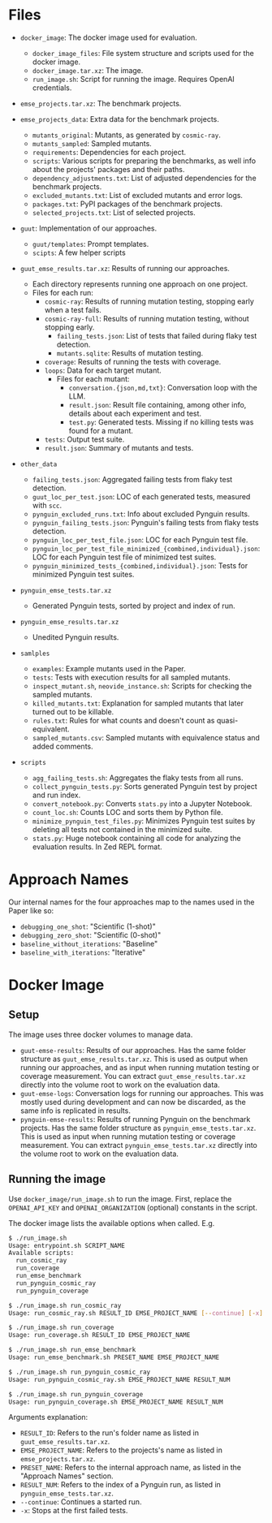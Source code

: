 # Files

- `docker_image`: The docker image used for evaluation.
    - `docker_image_files`: File system structure and scripts used for the docker image.
    - `docker_image.tar.xz`: The image.
    - `run_image.sh`: Script for running the image. Requires OpenAI credentials.

- `emse_projects.tar.xz`: The benchmark projects.
- `emse_projects_data`: Extra data for the benchmark projects.
    - `mutants_original`: Mutants, as generated by `cosmic-ray`.
    - `mutants_sampled`: Sampled mutants.
    - `requirements`: Dependencies for each project.
    - `scripts`: Various scripts for preparing the benchmarks, as well info about the projects' packages and their paths.
    - `dependency_adjustments.txt`: List of adjusted dependencies for the benchmark projects.
    - `excluded_mutants.txt`: List of excluded mutants and error logs.
    - `packages.txt`: PyPI packages of the benchmark projects.
    - `selected_projects.txt`: List of selected projects.

- `guut`: Implementation of our approaches.
    - `guut/templates`: Prompt templates.
    - `scipts`: A few helper scripts

- `guut_emse_results.tar.xz`: Results of running our approaches.
    - Each directory represents running one approach on one project.
    - Files for each run:
        - `cosmic-ray`: Results of running mutation testing, stopping early when a test fails.
        - `cosmic-ray-full`: Results of running mutation testing, without stopping early.
            - `failing_tests.json`: List of tests that failed during flaky test detection.
            - `mutants.sqlite`: Results of mutation testing.
        - `coverage`: Results of running the tests with coverage.
        - `loops`: Data for each target mutant.
            - Files for each mutant:
                - `conversation.{json,md,txt}`: Conversation loop with the LLM.
                - `result.json`: Result file containing, among other info, details about each experiment and test.
                - `test.py`: Generated tests. Missing if no killing tests was found for a mutant.
        - `tests`: Output test suite.
        - `result.json`: Summary of mutants and tests.

- `other_data`
    - `failing_tests.json`: Aggregated failing tests from flaky test detection.
    - `guut_loc_per_test.json`: LOC of each generated tests, measured with `scc`.
    - `pynguin_excluded_runs.txt`: Info about excluded Pynguin results.
    - `pynguin_failing_tests.json`: Pynguin's failing tests from flaky tests detection.
    - `pynguin_loc_per_test_file.json`: LOC for each Pynguin test file.
    - `pynguin_loc_per_test_file_minimized_{combined,individual}.json`: LOC for each Pynguin test file of minimized test suites.
    - `pynguin_minimized_tests_{combined,individual}.json`: Tests for minimized Pynguin test suites.

- `pynguin_emse_tests.tar.xz`
    - Generated Pynguin tests, sorted by project and index of run.
- `pynguin_emse_results.tar.xz`
    - Unedited Pynguin results.

- `samlples`
    - `examples`: Example mutants used in the Paper.
    - `tests`: Tests with execution results for all sampled mutants.
    - `inspect_mutant.sh`, `neovide_instance.sh`: Scripts for checking the sampled mutants.
    - `killed_mutants.txt`: Explanation for sampled mutants that later turned out to be killable.
    - `rules.txt`: Rules for what counts and doesn't count as quasi-equivalent.
    - `sampled_mutants.csv`: Sampled mutants with equivalence status and added comments.

- `scripts`
    - `agg_failing_tests.sh`: Aggregates the flaky tests from all runs.
    - `collect_pynguin_tests.py`: Sorts generated Pynguin test by project and run index.
    - `convert_notebook.py`: Converts `stats.py` into a Jupyter Notebook.
    - `count_loc.sh`: Counts LOC and sorts them by Python file.
    - `minimize_pynguin_test_files.py`: Minimizes Pynguin test suites by deleting all tests not contained in the minimized suite.
    - `stats.py`: Huge notebook containing all code for analyzing the evaluation results. In Zed REPL format.

# Approach Names

Our internal names for the four approaches map to the names used in the Paper like so:

- `debugging_one_shot`: "Scientific (1-shot)"
- `debugging_zero_shot`: "Scientific (0-shot)"
- `baseline_without_iterations`: "Baseline"
- `baseline_with_iterations`: "Iterative"

# Docker Image

## Setup

The image uses three docker volumes to manage data.

- `guut-emse-results`:
    Results of our approaches. Has the same folder structure as `guut_emse_results.tar.xz`.
    This is used as output when running our approaches, and as input when running mutation testing or coverage measurement.
    You can extract `guut_emse_results.tar.xz` directly into the volume root to work on the evaluation data.
- `guut-emse-logs`:
    Conversation logs for running our approaches.
    This was mostly used during development and can now be discarded, as the same info is replicated in results.
- `pynguin-emse-results`:
    Results of running Pynguin on the benchmark projects. Has the same folder structure as `pynguin_emse_tests.tar.xz`.
    This is used as input when running mutation testing or coverage measurement.
    You can extract `pynguin_emse_tests.tar.xz` directly into the volume root to work on the evaluation data.

## Running the image

Use `docker_image/run_image.sh` to run the image.
First, replace the `OPENAI_API_KEY` and `OPENAI_ORGANIZATION` (optional) constants in the script.

The docker image lists the available options when called. E.g.

```bash
$ ./run_image.sh
Usage: entrypoint.sh SCRIPT_NAME
Available scripts:
  run_cosmic_ray
  run_coverage
  run_emse_benchmark
  run_pynguin_cosmic_ray
  run_pynguin_coverage
```

```bash
$ ./run_image.sh run_cosmic_ray
Usage: run_cosmic_ray.sh RESULT_ID EMSE_PROJECT_NAME [--continue] [-x]

$ ./run_image.sh run_coverage
Usage: run_coverage.sh RESULT_ID EMSE_PROJECT_NAME

$ ./run_image.sh run_emse_benchmark
Usage: run_emse_benchmark.sh PRESET_NAME EMSE_PROJECT_NAME

$ ./run_image.sh run_pynguin_cosmic_ray
Usage: run_pynguin_cosmic_ray.sh EMSE_PROJECT_NAME RESULT_NUM

$ ./run_image.sh run_pynguin_coverage
Usage: run_pynguin_coverage.sh EMSE_PROJECT_NAME RESULT_NUM
```

Arguments explanation:
- `RESULT_ID`: Refers to the run's folder name as listed in `guut_emse_results.tar.xz`.
- `EMSE_PROJECT_NAME`: Refers to the projects's name as listed in `emse_projects.tar.xz`.
- `PRESET_NAME`: Refers to the internal approach name, as listed in the "Approach Names" section.
- `RESULT_NUM`: Refers to the index of a Pynguin run, as listed in `pynguin_emse_tests.tar.xz`.
- `--continue`: Continues a started run.
- `-x`: Stops at the first failed tests.
